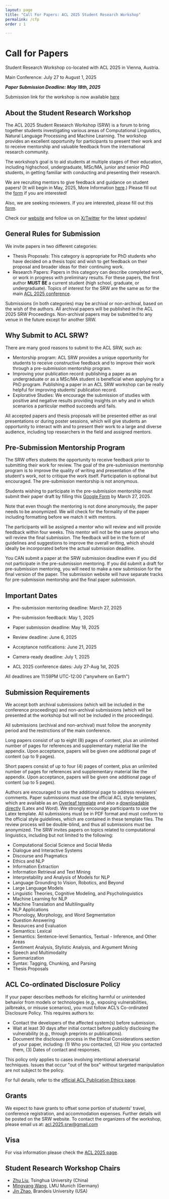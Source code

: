 ```yaml
---
layout: page
title: "Call For Papers: ACL 2025 Student Research Workshop"
permalink: /cfp
order : 1

---
```


# Call for Papers

Student Research Workshop co-located with ACL 2025 in Vienna, Austria.

Main Conference: July 27 to August 1, 2025

***Paper Submission Deadline: May 18th, 2025***

Submission link for the workshop is now available [here](https://openreview.net/group?id=aclweb.org/ACL/2025/SRW&referrer=%5BHomepage%5D(%2F)#tab-recent-activity)

## About the Student Research Workshop

The ACL 2025 Student Research Workshop (SRW) is a forum to bring together students investigating various areas of Computational Linguistics, Natural Language Processing and Machine Learning. The workshop provides an excellent opportunity for participants to present their work and to receive mentorship and valuable feedback from the international research community.

The workshop’s goal is to aid students at multiple stages of their education, including highschool, undergraduate, MSc/MA, junior and senior PhD students, in getting familiar with conducting and presenting their research.

We are recruiting mentors to give feedback and guidance on student papers! (It will begin in May, 2025,
More Information [here](https://acl2025-srw.github.io/mentoring).) Please fill out the [form](https://docs.google.com/forms/d/e/1FAIpQLScX5CVH3o5_cSvuJvNZJADX1_Mw6PeOu5Mm6tLifQCBNHHZcA/viewform) if you are interested!

Also, we are seeking reviewers. If you are interested, please fill out this [form](https://docs.google.com/forms/d/e/1FAIpQLSfHqPd2XH23iTxnvkNA5nNamKVbtQSDF-ZhTbKZvM1ZKVSXrA/viewform).

Check our [website](https://acl2025-srw.github.io/) and follow us on [X/Twitter](https://x.com/acl_srw) for the latest updates!

## General Rules for Submission

We invite papers in two different categories:

- Thesis Proposals: This category is appropriate for PhD students who have decided on a thesis topic and wish to get feedback on their proposal and broader ideas for their continuing work.
- Research Papers: Papers in this category can describe completed work, or work in progress with preliminary results. For these papers, the first author **MUST BE** a current student (high school, graduate, or undergraduate). Topics of interest for the SRW are the same as for the main <a href="https://2025.aclweb.org/calls/main_conference_papers/">ACL 2025 conference</a>.

Submissions (in both categories) may be archival or non-archival, based on the wish of the authors. All archival papers will be published in the ACL 2025 SRW Proceedings. Non-archival papers may be submitted to any venue in the future except for another SRW.

## Why Submit to ACL SRW?

There are many good reasons to submit to the ACL SRW, such as:

- Mentorship program: ACL SRW provides a unique opportunity for students to receive constructive feedback and to improve their work through a pre-submission mentorship program.
- Improving your publication record: publishing a paper as an undergraduate or as a MSc/MA student is beneficial when applying for a PhD program. Publishing a paper in an ACL SRW workshop can be really helpful for improving students’ publication record.
- Explorative Studies: We encourage the submission of studies with positive and negative results providing insights on why and in which scenarios a particular method succeeds and fails.

All accepted papers and thesis proposals will be presented either as oral presentations or during poster sessions, which will give students an opportunity to interact with and to present their work to a large and diverse audience, including top researchers in the field and assigned mentors.

## Pre-Submission Mentorship Program

The SRW offers students the opportunity to receive feedback prior to submitting their work for review. The goal of the pre-submission mentorship program is to improve the quality of writing and presentation of the student's work, not to critique the work itself. Participation is optional but encouraged. The pre-submission mentorship is not anonymous.

Students wishing to participate in the pre-submission mentorship must submit their paper draft by filling this [Google Form](https://docs.google.com/forms/d/e/1FAIpQLSecnxBYtvjJnZ2NdvAxB84q6RRBK97pbUXsaj14AdOC71ZLTA/viewform?pli=1) by March 27, 2025.

Note that even though the mentoring is not done anonymously, the paper needs to be anonymized. We will check for the formality of the paper including formatting before we match it with mentors.

The participants will be assigned a mentor who will review and will provide feedback within four weeks. This mentor will not be the same person who will review the final submission. The feedback will be in the form of guidelines and suggestions to improve the overall writing, which should ideally be incorporated before the actual submission deadline.

You CAN submit a paper at the SRW submission deadline even if you did not participate in the pre-submission mentoring. If you did submit a draft for pre-submission mentoring, you will need to make a new submission for the final version of the paper. The submission website will have separate tracks for pre-submission mentorship and the final paper submission.


## Important Dates

- Pre-submission mentoring deadline: March 27, 2025

- Pre-submission feedback: May 1, 2025

- Paper submission deadline: May 18, 2025

- Review deadline: June 6, 2025

- Acceptance notifications: June 21, 2025

- Camera-ready deadline: July 1, 2025

- ACL 2025 conference dates: July 27-Aug 1st, 2025

All deadlines are 11:59PM UTC-12:00 ("anywhere on Earth")

## Submission Requirements

We accept both archival submissions (which will be included in the conference proceedings) and non-archival submissions (which will be presented at the workshop but will not be included in the proceedings).

All submissions (archival and non-archival) must follow the anonymity period and the restrictions of the main conference.

Long papers consist of up to eight (8) pages of content, plus an unlimited number of pages for references and supplementary material like the appendix. Upon acceptance, papers will be given one additional page of content (up to 9 pages).

Short papers consist of up to four (4) pages of content, plus an unlimited number of pages for references and supplementary material like the appendix. Upon acceptance, papers will be given one additional page of content (up to 5 pages).

Authors are encouraged to use the additional page to address reviewers’ comments.
Paper submissions must use the official ACL style templates, which are available as an <a href="https://www.overleaf.com/read/crtcwgxzjskr">Overleaf template</a> and also a <a href="https://github.com/acl-org/ACLPUB/tree/master/templates">downloadable directly</a> (Latex and Word). We strongly encourage participants to use the Latex template. All submissions must be in PDF format and must conform to the official style guidelines, which are contained in these template files. The review process will be double-blind, and thus all submissions must be anonymized.
The SRW invites papers on topics related to computational linguistics, including but not limited to the following:

- Computational Social Science and Social Media
- Dialogue and Interactive Systems
- Discourse and Pragmatics
- Ethics and NLP
- Information Extraction
- Information Retrieval and Text Mining
- Interpretability and Analysis of Models for NLP
- Language Grounding to Vision, Robotics, and Beyond
- Large Language Models
- Linguistic Theories, Cognitive Modeling, and Psycholinguistics
- Machine Learning for NLP
- Machine Translation and Multilinguality
- NLP Applications
- Phonology, Morphology, and Word Segmentation
- Question Answering
- Resources and Evaluation
- Semantics: Lexical
- Semantics: Sentence-level Semantics, Textual - Inference, and Other Areas
- Sentiment Analysis, Stylistic Analysis, and Argument Mining
- Speech and Multimodality
- Summarization
- Syntax: Tagging, Chunking, and Parsing
- Thesis Proposals

## ACL Co-ordinated Disclosure Policy
If your paper describes methods for eliciting harmful or unintended behavior from models or technologies (e.g., exposing vulnerabilities, jailbreaks, or misuse scenarios), you must follow ACL’s Co-ordinated Disclosure Policy. This requires authors to:
- Contact the developers of the affected system(s) before submission.
- Wait at least 30 days after initial contact before publicly disclosing the vulnerability (e.g., through preprints or publications).
- Document the disclosure process in the Ethical Considerations section of your paper, including:
  (1) Who you contacted,
  (2) How you contacted them,
  (3) Dates of contact and responses.

This policy only applies to cases involving intentional adversarial techniques. Issues that occur "out of the box" without targeted manipulation are not subject to the policy.

For full details, refer to the [official ACL Publication Ethics page](https://www.aclweb.org/adminwiki/index.php/ACL_Policy_on_Publication_Ethics#Co-ordinated_disclosure).

## Grants

We expect to have grants to offset some portion of students' travel, conference registration, and accommodation expenses. Further details will be posted on the SRW website.
To contact the organizers of the workshop, please email us at: [acl.2025.srw@gmail.com](mailto:acl.2025.srw@gmail.com)

## Visa

For visa information please check the [ACL 2025 page](https://2025.aclweb.org/venue/visa/).

## Student Research Workshop Chairs

- [Zhu Liu](https://juniperliuzhu.netlify.app/), Tsinghua University (China)
- [Mingyang Wang](https://mingyang-wang26.github.io/), LMU Munich (Germany)
- [Jin Zhao](https://jinzhao3611.github.io/), Brandeis University (USA)
